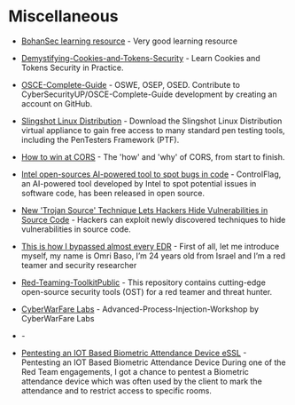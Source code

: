 # Miscellaneous

* [BohanSec learning resource](https://bohansec.com/archive/) -
Very good learning resource

* [Demystifying-Cookies-and-Tokens-Security](https://github.com/HolyBugx/Demystifying-Cookies-and-Tokens-Security) -
Learn Cookies and Tokens Security in Practice. 

* [OSCE-Complete-Guide](https://github.com/CyberSecurityUP/OSCE-Complete-Guide) -
OSWE, OSEP, OSED. Contribute to CyberSecurityUP/OSCE-Complete-Guide development by creating an account on GitHub.

* [Slingshot Linux Distribution](https://www.sans.org/tools/slingshot/?utm_medium=Social&utm_source=LinkedIn&utm_content=CM%20OO&utm_campaign=Instructor%20Tools%20) -
Download the Slingshot Linux Distribution virtual appliance to gain free access to many standard pen testing tools, including the PenTesters Framework (PTF).

* [How to win at CORS](https://jakearchibald.com/2021/cors/?s=09) -
The 'how' and 'why' of CORS, from start to finish.

* [Intel open-sources AI-powered tool to spot bugs in code](https://venturebeat.com/2021/10/20/intel-open-sources-ai-powered-tool-to-spots-bugs-in-code/) -
ControlFlag, an AI-powered tool developed by Intel to spot potential issues in software code, has been released in open source.

* [New 'Trojan Source' Technique Lets Hackers Hide Vulnerabilities in Source Code](https://thehackernews.com/2021/11/new-trojan-source-technique-lets.html) -
Hackers can exploit newly discovered techniques to hide vulnerabilities in source code.

* [This is how I bypassed almost every EDR](https://medium.com/@omribaso/this-is-how-i-bypassed-almost-every-edr-6e9792cf6c44) -
First of all, let me introduce myself, my name is Omri Baso, I’m 24 years old from Israel and I’m a red teamer and security researcher

* [Red-Teaming-ToolkitPublic](https://github.com/infosecn1nja/Red-Teaming-Toolkit) -
This repository contains cutting-edge open-source security tools (OST) for a red teamer and threat hunter.

* [CyberWarFare Labs](https://github.com/RedTeamOperations/Advanced-Process-Injection-Workshop) -
Advanced-Process-Injection-Workshop by CyberWarFare Labs

* [](https://twitter.com/AaronCTI/status/1489543746911932421?t=nCR7Xuv5vov76D3kMjhVkw&s=19) - 


* [Pentesting an IOT Based Biometric Attendance Device eSSL](https://pentestmag.com/pentesting-an-iot-based-biometric-attendance-device/) - 
Pentesting an IOT Based Biometric Attendance Device During one of the Red Team engagements, I got a chance to pentest a Biometric attendance device which was often used by the client to mark the attendance and to restrict access to specific rooms.
